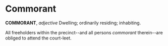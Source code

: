 # Commorant

**COMMORANT**, _adjective_ Dwelling; ordinarily residing; inhabiting.

All freeholders within the precinct--and all persons _commorant_ therein--are obliged to attend the court-leet.